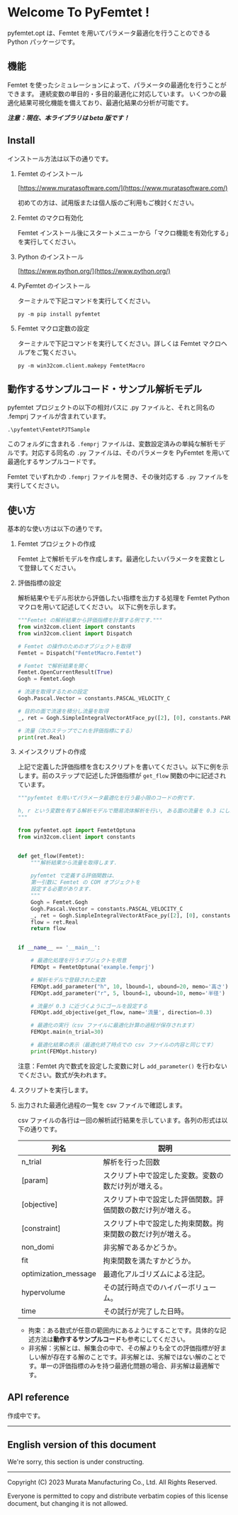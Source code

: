 # Welcome To PyFemtet !
pyfemtet.opt は、Femtet を用いてパラメータ最適化を行うことのできる Python パッケージです。

## 機能

Femtet を使ったシミュレーションによって、パラメータの最適化を行うことができます。
連続変数の単目的・多目的最適化に対応しています。
いくつかの最適化結果可視化機能を備えており、最適化結果の分析が可能です。

***注意：現在、本ライブラリは beta 版です！***

## Install

インストール方法は以下の通りです。

1. Femtet のインストール

    [https://www.muratasoftware.com/](https://www.muratasoftware.com/)

    初めての方は、試用版または個人版のご利用もご検討ください。


1. Femtet のマクロ有効化

    Femtet インストール後にスタートメニューから「マクロ機能を有効化する」を実行してください。

1. Python のインストール

    [https://www.python.org/](https://www.python.org/)

1. PyFemtet のインストール
    
    ターミナルで下記コマンドを実行してください。
    ```
    py -m pip install pyfemtet
    ```

1. Femtet マクロ定数の設定

    ターミナルで下記コマンドを実行してください。詳しくは Femtet マクロヘルプをご覧ください。
    ```
    py -m win32com.client.makepy FemtetMacro
    ```

    

## 動作するサンプルコード・サンプル解析モデル
pyfemtet プロジェクトの以下の相対パスに .py ファイルと、それと同名の .femprj ファイルが含まれています。
```
.\pyfemtet\FemtetPJTSample
```
このフォルダに含まれる ```.femprj``` ファイルは、変数設定済みの単純な解析モデルです。対応する同名の ```.py``` ファイルは、そのパラメータを PyFemtet を用いて最適化するサンプルコードです。 

Femtet でいずれかの ```.femprj``` ファイルを開き、その後対応する ```.py``` ファイルを実行してください。



## 使い方

基本的な使い方は以下の通りです。

1. Femtet プロジェクトの作成

    Femtet 上で解析モデルを作成します。最適化したいパラメータを変数として登録してください。

1. 評価指標の設定

    解析結果やモデル形状から評価したい指標を出力する処理を Femtet Python マクロを用いて記述してください。
    以下に例を示します。
    ```python
    """Femtet の解析結果から評価指標を計算する例です."""
    from win32com.client import constants
    from win32com.client import Dispatch

    # Femtet の操作のためのオブジェクトを取得
    Femtet = Dispatch("FemtetMacro.Femtet")

    # Femtet で解析結果を開く
    Femtet.OpenCurrentResult(True)
    Gogh = Femtet.Gogh

    # 流速を取得するための設定
    Gogh.Pascal.Vector = constants.PASCAL_VELOCITY_C

    # 目的の面で流速を積分し流量を取得
    _, ret = Gogh.SimpleIntegralVectorAtFace_py([2], [0], constants.PART_VEC_Y_PART_C)

    # 流量（次のステップでこれを評価指標にする）
    print(ret.Real)
    ```

1. メインスクリプトの作成

    上記で定義した評価指標を含むスクリプトを書いてください。以下に例を示します。前のステップで記述した評価指標が ```get_flow``` 関数の中に記述されています。

    ```python
    """pyfemtet を用いてパラメータ最適化を行う最小限のコードの例です.

    h, r という変数を有する解析モデルで簡易流体解析を行い, ある面の流量を 0.3 にしたい場合を想定しています.
    """

    from pyfemtet.opt import FemtetOptuna
    from win32com.client import constants


    def get_flow(Femtet):
        """解析結果から流量を取得します.
        
        pyfemtet で定義する評価関数は、
        第一引数に Femtet の COM オブジェクトを
        設定する必要があります.
        """
        Gogh = Femtet.Gogh
        Gogh.Pascal.Vector = constants.PASCAL_VELOCITY_C
        _, ret = Gogh.SimpleIntegralVectorAtFace_py([2], [0], constants.PART_VEC_Y_PART_C)
        flow = ret.Real
        return flow


    if __name__ == '__main__':

        # 最適化処理を行うオブジェクトを用意
        FEMOpt = FemtetOptuna('example.femprj')

        # 解析モデルで登録された変数
        FEMOpt.add_parameter("h", 10, lbound=1, ubound=20, memo='高さ')
        FEMOpt.add_parameter("r", 5, lbound=1, ubound=10, memo='半径')

        # 流量が 0.3 に近づくようにゴールを設定する
        FEMOpt.add_objective(get_flow, name='流量', direction=0.3)

        # 最適化の実行（csv ファイルに最適化計算の過程が保存されます）
        FEMOpt.main(n_trial=30)

        # 最適化結果の表示（最適化終了時点での csv ファイルの内容と同じです）
        print(FEMOpt.history)

    ```
    注意：Femtet 内で数式を設定した変数に対し ```add_parameter()``` を行わないでください。数式が失われます。


1. スクリプトを実行します。

    
1. 出力された最適化過程の一覧を csv ファイルで確認します。

    csv ファイルの各行は一回の解析試行結果を示しています。各列の形式は以下の通りです。

    列名 | 説明
    --- | ---
    n_trial | 解析を行った回数
    [param] | スクリプト中で設定した変数。変数の数だけ列が増える。
    [objective] | スクリプト中で設定した評価関数。評価関数の数だけ列が増える。
    [constraint] | スクリプト中で設定した拘束関数。拘束関数の数だけ列が増える。
    non_domi | 非劣解であるかどうか。
    fit | 拘束関数を満たすかどうか。
    optimization_message | 最適化アルゴリズムによる注記。
    hypervolume | その試行時点でのハイパーボリューム。
    time | その試行が完了した日時。

    - 拘束：ある数式が任意の範囲内にあるようにすることです。具体的な記述方法は**動作するサンプルコード**も参考にしてください。
    - 非劣解：劣解とは、解集合の中で、その解よりも全ての評価指標が好ましい解が存在する解のことです。非劣解とは、劣解ではない解のことです。単一の評価指標のみを持つ最適化問題の場合、非劣解は最適解です。


## API reference
作成中です。


---

## English version of this document
We're sorry, this section is under constructing.

---
Copyright (C) 2023 Murata Manufacturing Co., Ltd. All Rights Reserved.

Everyone is permitted to copy and distribute verbatim copies of this license document, but changing it is not allowed.